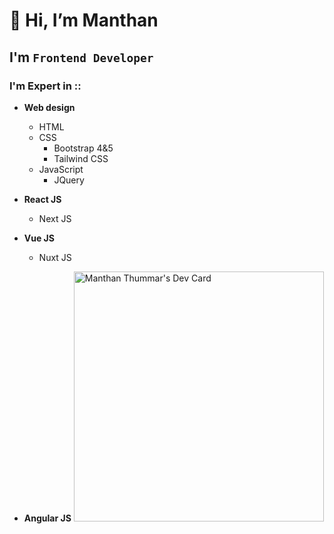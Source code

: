 # 👋 Hi, I’m Manthan

## I'm `Frontend Developer`
### I'm Expert in ::

- **Web design**
  - HTML
  - CSS
    - Bootstrap 4&5
    - Tailwind CSS
  - JavaScript
    - JQuery

- **React JS**
  - Next JS

- **Vue JS**
  - Nuxt JS

- **Angular JS**
<a href="https://app.daily.dev/themanthan9"><img src="https://api.daily.dev/devcards/7a8cc7abd21f487a84043b89346b15e8.png?r=mge" width="400" alt="Manthan Thummar's Dev Card"/></a>
